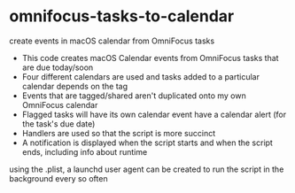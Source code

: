 # omnifocus-tasks-to-calendar
create events in macOS calendar from OmniFocus tasks

- This code creates macOS Calendar events from OmniFocus tasks that are due today/soon
- Four different calendars are used and tasks added to a particular calendar depends on the tag
- Events that are tagged/shared aren't duplicated onto my own OmniFocus calendar
- Flagged tasks will have its own calendar event have a calendar alert (for the task's due date)
- Handlers are used so that the script is more succinct
- A notification is displayed when the script starts and when the script ends, including info about runtime

using the .plist, a launchd user agent can be created to run the script in the background every so often
